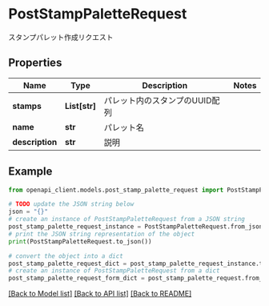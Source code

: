 # PostStampPaletteRequest

スタンプパレット作成リクエスト

## Properties

Name | Type | Description | Notes
------------ | ------------- | ------------- | -------------
**stamps** | **List[str]** | パレット内のスタンプのUUID配列 | 
**name** | **str** | パレット名 | 
**description** | **str** | 説明 | 

## Example

```python
from openapi_client.models.post_stamp_palette_request import PostStampPaletteRequest

# TODO update the JSON string below
json = "{}"
# create an instance of PostStampPaletteRequest from a JSON string
post_stamp_palette_request_instance = PostStampPaletteRequest.from_json(json)
# print the JSON string representation of the object
print(PostStampPaletteRequest.to_json())

# convert the object into a dict
post_stamp_palette_request_dict = post_stamp_palette_request_instance.to_dict()
# create an instance of PostStampPaletteRequest from a dict
post_stamp_palette_request_form_dict = post_stamp_palette_request.from_dict(post_stamp_palette_request_dict)
```
[[Back to Model list]](../README.md#documentation-for-models) [[Back to API list]](../README.md#documentation-for-api-endpoints) [[Back to README]](../README.md)


